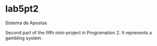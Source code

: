 # lab5pt2
Sistema de Apostas

Second part of the fifth mini-project in Programation 2.
It represents a gambling system.
